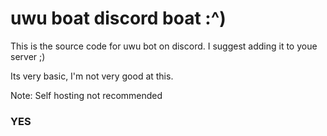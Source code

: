 # uwu boat discord boat :^)

This is the source code for uwu bot on discord. I suggest adding it to youe server ;)

Its very basic, I'm not very good at this. 

Note: Self hosting not recommended

### YES
